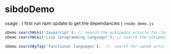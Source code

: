 sibdoDemo
=========

usage : 
( first run npm update to get the dependancies )
```>node demo.js```

```Javascript
sDemo.searchWiki('Javascript'); // search the wikipedia article for Javascript
sDemo.searchWiki('Lisp (programming language)'); // search the wikipedia article for Lisp

sDemo.searchByTag('functional languages');  //  search for saved articles with tag : 'functional languages'
```
